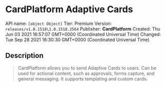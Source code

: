 # CardPlatform Adaptive Cards
API name: `[object Object]`
Tier: Premium
Version: `releases/v1.0.1518\1.0.1518.2564`
Publisher: **CardPlatform**
Created: Thu Jun 03 2021 16:57:07 GMT+0000 (Coordinated Universal Time)
Changed: Tue Sep 28 2021 16:30:30 GMT+0000 (Coordinated Universal Time)

## Description
> CardPlatform allows you to send Adaptive Cards to users. Can be used for actional content, such as approvals, forms capture, and general messaging. It supports templating and custom cards.
